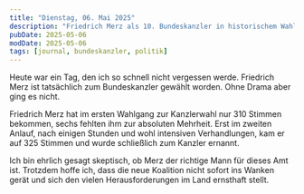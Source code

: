 ```yaml
---
title: "Dienstag, 06. Mai 2025"
description: "Friedrich Merz als 10. Bundeskanzler in historischem Wahlgang – Kritik und Spannungen im Hintergrund"
pubDate: 2025-05-06
modDate: 2025-05-06
tags: [journal, bundeskanzler, politik]
---
```


Heute war ein Tag, den ich so schnell nicht vergessen werde.
Friedrich Merz ist tatsächlich zum Bundeskanzler gewählt worden.
Ohne Drama aber ging es nicht.

Friedrich Merz hat im ersten Wahlgang zur Kanzlerwahl nur 310 Stimmen bekommen,
sechs fehlten ihm zur absoluten Mehrheit.
Erst im zweiten Anlauf,
nach einigen Stunden und wohl intensiven Verhandlungen,
kam er auf 325 Stimmen und wurde schließlich zum Kanzler ernannt.

Ich bin ehrlich gesagt skeptisch,
ob Merz der richtige Mann für dieses Amt ist.
Trotzdem hoffe ich,
dass die neue Koalition nicht sofort ins Wanken gerät
und sich den vielen Herausforderungen im Land ernsthaft stellt.

